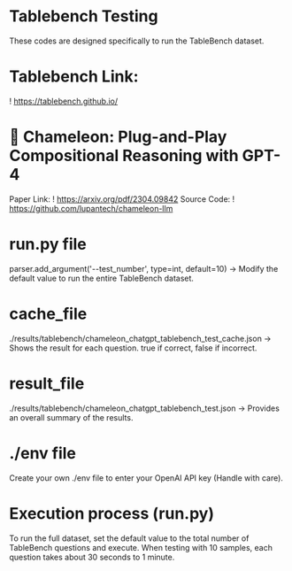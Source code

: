 # Tablebench Testing
These codes are designed specifically to run the TableBench dataset.

# Tablebench Link: 
! https://tablebench.github.io/

# :lizard: Chameleon: Plug-and-Play Compositional Reasoning with GPT-4
Paper Link: ! https://arxiv.org/pdf/2304.09842 
Source Code: ! https://github.com/lupantech/chameleon-llm

# run.py file
parser.add_argument('--test_number', type=int, default=10)
→ Modify the default value to run the entire TableBench dataset.

# cache_file
./results/tablebench/chameleon_chatgpt_tablebench_test_cache.json
→ Shows the result for each question. true if correct, false if incorrect.

# result_file
./results/tablebench/chameleon_chatgpt_tablebench_test.json
→ Provides an overall summary of the results.

# ./env file
Create your own ./env file to enter your OpenAI API key (Handle with care).


# Execution process (run.py)
To run the full dataset, set the default value to the total number of TableBench questions and execute.
When testing with 10 samples, each question takes about 30 seconds to 1 minute.

